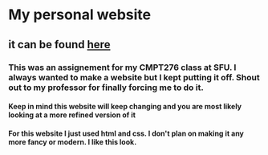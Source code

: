 # My personal website
## it can be found [here](https://kovac04.github.io/site/)
### This was an assignement for my CMPT276 class at SFU. I always wanted to make a website but I kept putting it off. Shout out to my professor for finally forcing me to do it.
#### Keep in mind this website will keep changing and you are most likely looking at a more refined version of it

#### For this website I just used html and css. I don't plan on making it any more fancy or modern. I like this look.
